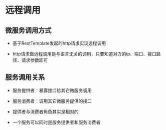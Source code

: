 # 远程调用

## 微服务调用方式

- 基于RestTemplate发起的http请求实现远程调用

- http请求做远程调用是与语言无关的调用，只要知道对方的ip、端口、接口路径、请求参数即可

## 服务调用关系

- 服务提供者：暴露接口给其它微服务调用

- 服务消费者：调用其它微服务提供的接口

- 提供者与消费者角色其实是相对的

- 一个服务可以同时是服务提供者和服务消费者